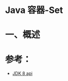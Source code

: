 Java 容器-Set
====================
# 一、概述


# 参考：
- [JDK 8 api](https://docs.oracle.com/javase/8/docs/api/)




